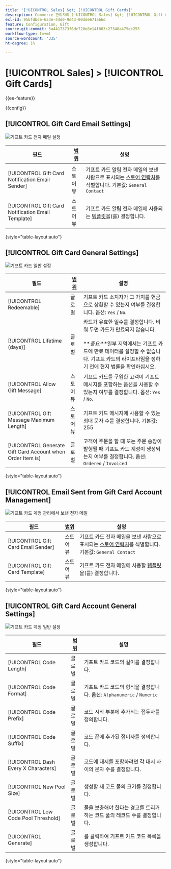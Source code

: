 ```yaml
---
title: '[!UICONTROL Sales] &gt; [!UICONTROL Gift Cards]'
description: Commerce 관리자의 [!UICONTROL Sales] &gt; [!UICONTROL Gift Cards] 페이지에서 구성 설정을 검토하십시오.
exl-id: 95bfdbde-633e-44d0-9d43-00dde671ab6d
feature: Configuration, Gift
source-git-commit: 5a4417373f6dc720e8e14f883c27348a475ec255
workflow-type: tm+mt
source-wordcount: '335'
ht-degree: 1%

---
```


# [!UICONTROL Sales] > [!UICONTROL Gift Cards]

{{ee-feature}}

{{config}}

## [!UICONTROL Gift Card Email Settings]

![기프트 카드 전자 메일 설정](./assets/gift-cards-gift-card-email-settings.png)<!-- zoom -->

<!-- [Gift Card Email Settings](https://experienceleague.adobe.com/en/docs/commerce-admin/stores-sales/point-of-purchase/gift-cards/product-gift-card-accounts#configure-gift-card-accounts) -->

| 필드 | [범위](../../getting-started/websites-stores-views.md#scope-settings) | 설명 |
|--- |--- |--- |
| [!UICONTROL Gift Card Notification Email Sender] | 스토어 뷰 | 기프트 카드 알림 전자 메일의 보낸 사람으로 표시되는 [스토어 연락처](../../getting-started/store-details.md#store-email-addresses)를 식별합니다. 기본값: `General Contact` |
| [!UICONTROL Gift Card Notification Email Template] | 스토어 뷰 | 기프트 카드 알림 전자 메일에 사용되는 [템플릿](../../systems/email-templates.md)을(를) 결정합니다. |

{style="table-layout:auto"}

## [!UICONTROL Gift Card General Settings]

![기프트 카드 일반 설정](./assets/gift-cards-gift-card-general-settings.png)<!-- zoom -->

<!-- [Gift Card General Settings](https://experienceleague.adobe.com/en/docs/commerce-admin/stores-sales/point-of-purchase/gift-cards/product-gift-card-accounts#configure-gift-card-accounts) -->

| 필드 | [범위](../../getting-started/websites-stores-views.md#scope-settings) | 설명 |
|--- |--- |--- |
| [!UICONTROL Redeemable] | 글로벌 | 기프트 카드 소지자가 그 가치를 현금으로 상환할 수 있는지 여부를 결정합니다. 옵션: `Yes` / `No`. |
| [!UICONTROL Lifetime (days)] | 글로벌 | 카드가 유효한 일수를 결정합니다. 비워 두면 카드가 만료되지 않습니다. <br/><br/>**_중요:_**일부 지역에서는 기프트 카드에 만료 데이터를 설정할 수 없습니다. 기프트 카드의 라이프타임을 정하기 전에 현지 법률을 확인하십시오. |
| [!UICONTROL Allow Gift Message] | 스토어 뷰 | 기프트 카드를 구입한 고객이 기프트 메시지를 포함하는 옵션을 사용할 수 있는지 여부를 결정합니다. 옵션: `Yes` / `No`. |
| [!UICONTROL Gift Message Maximum Length] | 스토어 뷰 | 기프트 카드 메시지에 사용할 수 있는 최대 문자 수를 결정합니다. 기본값: 255 |
| [!UICONTROL Generate Gift Card Account when Order Item is] | 글로벌 | 고객이 주문을 할 때 또는 주문 송장이 발행될 때 기프트 카드 계정이 생성되는지 여부를 결정합니다. 옵션: `Ordered` / `Invoiced` |

{style="table-layout:auto"}

## [!UICONTROL Email Sent from Gift Card Account Management]

![기프트 카드 계정 관리에서 보낸 전자 메일](./assets/gift-cards-email-sent-from-account.png)<!-- zoom -->

<!-- [Email Sent from Gift Card Account Management](https://experienceleague.adobe.com/en/docs/commerce-admin/stores-sales/point-of-purchase/gift-cards/product-gift-card-accounts#configure-gift-card-accounts) -->

| 필드 | [범위](../../getting-started/websites-stores-views.md#scope-settings) | 설명 |
|--- |--- |--- |
| [!UICONTROL Gift Card Email Sender] | 스토어 뷰 | 기프트 카드 전자 메일을 보낸 사람으로 표시되는 [스토어 연락처](../../getting-started/store-details.md#store-email-addresses)를 식별합니다. 기본값: `General Contact` |
| [!UICONTROL Gift Card Template] | 스토어 뷰 | 기프트 카드 전자 메일에 사용할 [템플릿](../../systems/email-templates.md)을(를) 결정합니다. |

{style="table-layout:auto"}

## [!UICONTROL Gift Card Account General Settings]

![기프트 카드 계정 일반 설정](./assets/gift-cards-gift-card-account-general-settings.png)<!-- zoom -->

<!-- [Gift Card Account General Settings](https://experienceleague.adobe.com/en/docs/commerce-admin/stores-sales/point-of-purchase/gift-cards/product-gift-card-accounts#configure-gift-card-accounts) -->

| 필드 | [범위](../../getting-started/websites-stores-views.md#scope-settings) | 설명 |
|--- |--- |--- |
| [!UICONTROL Code Length] | 글로벌 | 기프트 카드 코드의 길이를 결정합니다. |
| [!UICONTROL Code Format] | 글로벌 | 기프트 카드 코드의 형식을 결정합니다. 옵션: `Alphanumeric` / `Numeric` |
| [!UICONTROL Code Prefix] | 글로벌 | 코드 시작 부분에 추가되는 접두사를 정의합니다. |
| [!UICONTROL Code Suffix] | 글로벌 | 코드 끝에 추가된 접미사를 정의합니다. |
| [!UICONTROL Dash Every X Characters] | 글로벌 | 코드에 대시를 포함하려면 각 대시 사이의 문자 수를 결정합니다. |
| [!UICONTROL New Pool Size] | 글로벌 | 생성할 새 코드 풀의 크기를 결정합니다. |
| [!UICONTROL Low Code Pool Threshold] | 글로벌 | 풀을 보충해야 한다는 경고를 트리거하는 코드 풀의 레코드 수를 결정합니다. |
| [!UICONTROL Generate] | 글로벌 | 를 클릭하여 기프트 카드 코드 목록을 생성합니다. |

{style="table-layout:auto"}
